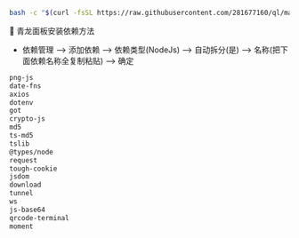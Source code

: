 ```sh
bash -c "$(curl -fsSL https://raw.githubusercontent.com/281677160/ql/main/ql.sh)"
```

🚩 青龙面板安装依赖方法
- 依赖管理 --> 添加依赖 --> 依赖类型(NodeJs) --> 自动拆分(是) --> 名称(把下面依赖名称全复制粘贴) --> 确定
```sh
png-js
date-fns
axios
dotenv
got
crypto-js
md5
ts-md5
tslib
@types/node
request
tough-cookie
jsdom
download
tunnel
ws
js-base64
qrcode-terminal
moment
```
